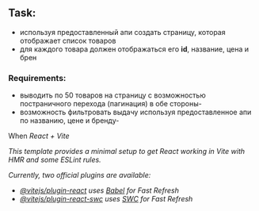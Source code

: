
<h2>Task:</h2>
<ul>
<li>используя предоставленный апи создать страницу, которая отображает список товаров</li>
<li>для каждого товара должен отображаться его <b>id</b>, название, цена и брен</li>
</ul>

<h3>Requirements:</h3>
<ul>
<li>выводить по 50 товаров на страницу с возможностью постраничного перехода (пагинация) в обе стороны-</li>
<li>возможность фильтровать выдачу используя предоставленное апи по названию, цене и бренду-</li>
</ul>
When <i use github page,to publish my app,it turned out rustam200391.github.io/TestApi__v2.0/
This link don't worked.
But then i published using netlify,turned https://65e19116eb488e0008e79cd7--test-render-product.netlify.app/ & it worked

# React + Vite

This template provides a minimal setup to get React working in Vite with HMR and some ESLint rules.

Currently, two official plugins are available:

- [@vitejs/plugin-react](https://github.com/vitejs/vite-plugin-react/blob/main/packages/plugin-react/README.md) uses [Babel](https://babeljs.io/) for Fast Refresh
- [@vitejs/plugin-react-swc](https://github.com/vitejs/vite-plugin-react-swc) uses [SWC](https://swc.rs/) for Fast Refresh
